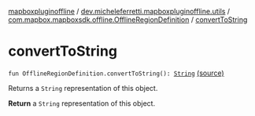 [mapboxpluginoffline](../../index.md) / [dev.micheleferretti.mapboxpluginoffline.utils](../index.md) / [com.mapbox.mapboxsdk.offline.OfflineRegionDefinition](index.md) / [convertToString](./convert-to-string.md)

# convertToString

`fun OfflineRegionDefinition.convertToString(): `[`String`](https://kotlinlang.org/api/latest/jvm/stdlib/kotlin/-string/index.html) [(source)](https://github.com/xit0c/mapbox-plugin-offline/tree/master/mapboxpluginoffline/src/main/java/dev/micheleferretti/mapboxpluginoffline/utils/Extensions.kt#L39)

Returns a `String` representation of this object.

**Return**
a `String` representation of this object.

